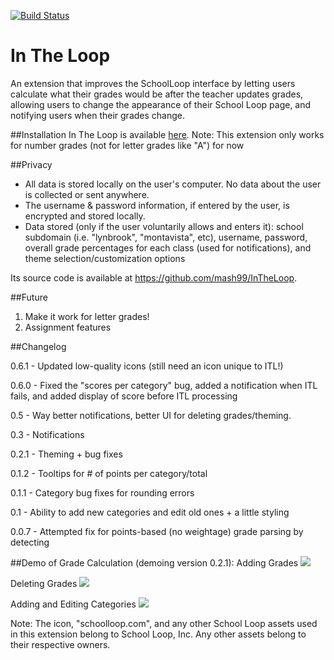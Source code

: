  [![Build Status](https://travis-ci.org/mash99/InTheLoop.svg?branch=develop)](https://travis-ci.org/mash99/InTheLoop)
# In The Loop
An extension that improves the SchoolLoop interface by letting users calculate what their grades would be after the teacher updates grades, allowing users to change the appearance of their School Loop page, and notifying users when their grades change.  

##Installation
In The Loop is available [here](https://chrome.google.com/webstore/detail/in-the-loop-for-school-lo/ppigcngidmooiiafkelbilbojiijffag).
Note: This extension only works for number grades (not for letter grades like "A") for now

##Privacy
-  All data is stored locally on the user's computer. No data about the user is collected or sent anywhere.
-  The username & password information, if entered by the user, is encrypted and stored locally.
-  Data stored (only if the user voluntarily allows and enters it): school subdomain (i.e. "lynbrook", "montavista", etc), username, password, overall grade percentages for each class (used for notifications), and theme selection/customization options

Its source code is available at https://github.com/mash99/InTheLoop.

##Future
1.  Make it work for letter grades!
2.  Assignment features

##Changelog

0.6.1 - Updated low-quality icons (still need an icon unique to ITL!)

0.6.0 - Fixed the "scores per category" bug, added a notification when ITL fails, and added display of score before ITL processing

0.5 - Way better notifications, better UI for deleting grades/theming.

0.3 - Notifications

0.2.1 - Theming + bug fixes

0.1.2 - Tooltips for # of points per category/total

0.1.1 - Category bug fixes for rounding errors

0.1 - Ability to add new categories and edit old ones + a little styling

0.0.7 - Attempted fix for points-based (no weightage) grade parsing by detecting  

##Demo of Grade Calculation (demoing version 0.2.1):
Adding Grades
![](https://i.gyazo.com/6c424770f10b8598c4439b36c89193b4.gif)

Deleting Grades
![](https://i.gyazo.com/8252613bbe697fef07c8f1bf9a5d9134.gif)

Adding and Editing Categories
![](https://i.gyazo.com/0fdfe0e3ac2ad56c8b86b2599b6720b0.gif)

Note: The icon, "schoolloop.com", and any other School Loop assets used in this extension belong to School Loop, Inc. Any other assets belong to their respective owners.
